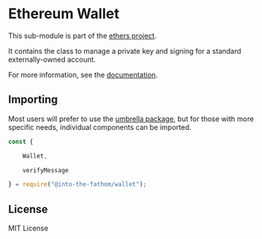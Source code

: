 Ethereum Wallet
===============

This sub-module is part of the [ethers project](https://github.com/Into-the-Fathom/ethers.js).

It contains the class to manage a private key and signing for a standard
externally-owned account.

For more information, see the [documentation](https://docs.ethers.io/v5/api/signer/#Wallet).


Importing
---------

Most users will prefer to use the [umbrella package](https://www.npmjs.com/package/fathom-ethers),
but for those with more specific needs, individual components can be imported.

```javascript
const {

    Wallet,

    verifyMessage

} = require("@into-the-fathom/wallet");
```


License
-------

MIT License
